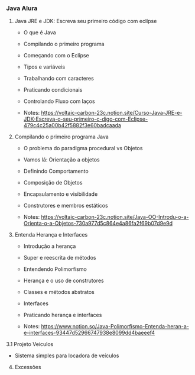### Java Alura ###



1. Java JRE e JDK: Escreva seu primeiro código com eclípse

   * O que é Java
   * Compilando o primeiro programa
   * Começando com o Eclípse
   * Tipos e variáveis
   * Trabalhando com caracteres
   * Praticando condicionais
   * Controlando Fluxo com laços

   * Notes: https://voltaic-carbon-23c.notion.site/Curso-Java-JRE-e-JDK-Escreva-o-seu-primeiro-c-digo-com-Eclipse-479c4c25a00b42f5882f3e60badcaada

     

2. Compilando o primeiro programa Java

   * O problema do paradigma procedural vs Objetos
   * Vamos lá: Orientação a objetos 
   * Definindo Comportamento 
   * Composição de Objetos 
   * Encapsulamento e visibilidade 
   * Construtores e membros estáticos

   * Notes: https://voltaic-carbon-23c.notion.site/Java-OO-Introdu-o-a-Orienta-o-a-Objetos-730a977d5c864e4a86fa2f69b07d9e9d

3. Entenda Herança e Interfaces

   * Introdução a herança
   * Super e reescrita de métodos 
   * Entendendo Polimorfismo
   * Herança e o uso de construtores 
   * Classes e métodos abstratos 
   * Interfaces
   * Praticando herança e interfaces
   
   * Notes: https://www.notion.so/Java-Polimorfismo-Entenda-heran-a-e-interfaces-93447d52966747938e8099dd4baeeef4
   
3.1 Projeto Veículos

   * Sistema simples para locadora de veículos
   
4. Excessões
